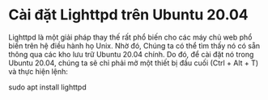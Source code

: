# Cài đặt Lighttpd trên Ubuntu 20.04

Lighttpd là một giải pháp thay thế rất phổ biến cho các máy chủ web phổ biến trên hệ điều hành họ Unix. Nhờ đó, Chúng ta có thể tìm thấy nó có sẵn thông qua các kho lưu trữ Ubuntu 20.04 chính. Do đó, để cài đặt nó trong Ubuntu 20.04, chúng ta sẽ chỉ phải mở một thiết bị đầu cuối (Ctrl + Alt + T) và thực hiện lệnh:

sudo apt install lighttpd
